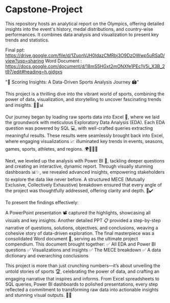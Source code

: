 # Capstone-Project
This repository hosts an analytical report on the Olympics, offering detailed insights into the event's history, medal distributions, and country-wise performances. It combines data analysis and visualization to present key trends and statistics.

Final ppt: https://drive.google.com/file/d/1ZuonVJH0ldazCMRbj3O9DzOWwp5uRSaD/view?usp=sharing
Word Document : https://docs.google.com/document/d/18mS5HGxt2mONXfe1PEc1V5i_X3B_2t97/edit#heading=h.gjdgxs

"🏅 Scoring Insights: A Data-Driven Sports Analysis Journey 🏟️"

This project is a thrilling dive into the vibrant world of sports, combining the power of data, visualization, and storytelling to uncover fascinating trends and insights. 🕵️‍♂️📊

Our journey began by loading raw sports data into Excel 📂, where we laid the groundwork with meticulous Exploratory Data Analysis (EDA). Each EDA question was powered by SQL 💻, with well-crafted queries extracting meaningful results. These results were seamlessly brought back into Excel, where engaging visualizations 📈 illuminated key trends in events, seasons, games, sports, athletes, and regions. 🌍🏋️‍♂️🏏

Next, we leveled up the analysis with Power BI 🚀, tackling deeper questions and creating an interactive, dynamic report. Through visually stunning dashboards 📊✨, we revealed advanced insights, empowering stakeholders to explore the data like never before. A structured MECE (Mutually Exclusive, Collectively Exhaustive) breakdown ensured that every angle of the project was thoughtfully addressed, offering clarity and depth. 📜✔️

To present the findings effectively:

A PowerPoint presentation 📽️ captured the highlights, showcasing all visuals and key insights.
Another detailed PPT 📋 provided a step-by-step narrative of questions, solutions, objectives, and conclusions, weaving a cohesive story of data-driven exploration.
The final masterpiece was a consolidated Word document 📑, serving as the ultimate project compendium. This document brought together:
✅ All EDA and Power BI questions
✅ Visualizations and insights
✅ The MECE breakdown
✅ A data dictionary and overarching conclusions

This project is more than just crunching numbers—it’s about unveiling the untold stories of sports 🏆, celebrating the power of data, and crafting an engaging narrative that inspires and informs. From Excel spreadsheets to SQL queries, Power BI dashboards to polished presentations, every step reflected a commitment to transforming raw data into actionable insights and stunning visual outputs. 🎯💡


